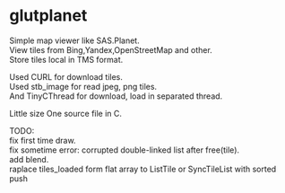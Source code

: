 # glutplanet
Simple map viewer like SAS.Planet.<br>
View tiles from Bing,Yandex,OpenStreetMap and other.<br>
Store tiles local in TMS format.<br>

Used CURL for download tiles.<br>
Used stb_image for read jpeg, png tiles.<br>
And TinyCThread for download, load in separated thread.<br>

Little size One source file in C.<br>

TODO:<br>
fix first time draw.<br>
fix sometime error: corrupted double-linked list after free(tile).<br>
add blend.<br>
raplace tiles_loaded form flat array to ListTile or SyncTileList with sorted push
